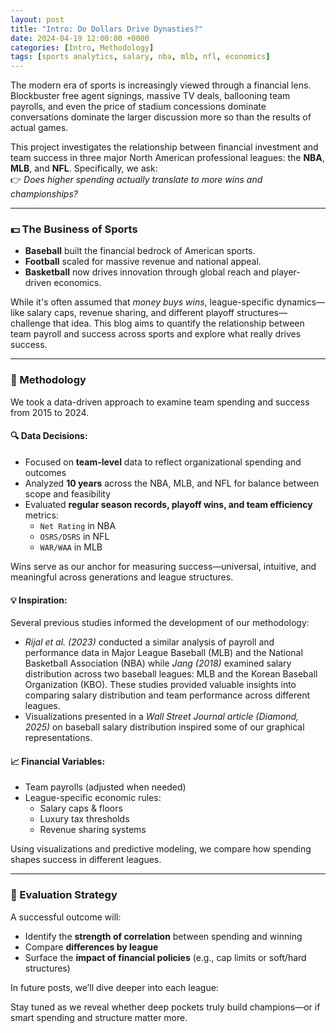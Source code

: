 ```yaml
---
layout: post
title: "Intro: Do Dollars Drive Dynasties?"
date: 2024-04-19 12:00:00 +0000
categories: [Intro, Methodology]
tags: [sports analytics, salary, nba, mlb, nfl, economics]
---
```


The modern era of sports is increasingly viewed through a financial lens. Blockbuster free agent signings, massive TV deals, ballooning team payrolls, and even the price of stadium concessions dominate conversations dominate the larger discussion more so than the results of actual games.

This project investigates the relationship between financial investment and team success in three major North American professional leagues: the **NBA**, **MLB**, and **NFL**. Specifically, we ask:  
👉 _Does higher spending actually translate to more wins and championships?_

---

### 💵 The Business of Sports

- **Baseball** built the financial bedrock of American sports.
- **Football** scaled for massive revenue and national appeal.
- **Basketball** now drives innovation through global reach and player-driven economics.

While it's often assumed that _money buys wins_, league-specific dynamics—like salary caps, revenue sharing, and different playoff structures—challenge that idea. This blog aims to quantify the relationship between team payroll and success across sports and explore what really drives success.

---

### 🧪 Methodology

We took a data-driven approach to examine team spending and success from 2015 to 2024.

#### 🔍 Data Decisions:
- Focused on **team-level** data to reflect organizational spending and outcomes
- Analyzed **10 years** across the NBA, MLB, and NFL for balance between scope and feasibility
- Evaluated **regular season records, playoff wins, and team efficiency** metrics:
  - `Net Rating` in NBA
  - `OSRS/DSRS` in NFL
  - `WAR/WAA` in MLB

Wins serve as our anchor for measuring success—universal, intuitive, and meaningful across generations and league structures.

#### 💡 Inspiration:
Several previous studies informed the development of our methodology:
 - _Rijal et al. (2023)_ conducted a similar analysis of payroll and performance data in Major League Baseball (MLB) and the National Basketball Association (NBA) while _Jang (2018)_ examined salary distribution across two baseball leagues: MLB and the Korean Baseball Organization (KBO). These studies provided valuable insights into comparing salary distribution and team performance across different leagues. 
 - Visualizations presented in a _Wall Street Journal article (Diamond, 2025)_ on baseball salary distribution inspired some of our graphical representations. 


#### 📈 Financial Variables:
- Team payrolls (adjusted when needed)
- League-specific economic rules:
  - Salary caps & floors
  - Luxury tax thresholds
  - Revenue sharing systems

Using visualizations and predictive modeling, we compare how spending shapes success in different leagues.

---

### 🎯 Evaluation Strategy

A successful outcome will:
- Identify the **strength of correlation** between spending and winning
- Compare **differences by league**
- Surface the **impact of financial policies** (e.g., cap limits or soft/hard structures)

In future posts, we’ll dive deeper into each league:

Stay tuned as we reveal whether deep pockets truly build champions—or if smart spending and structure matter more.

